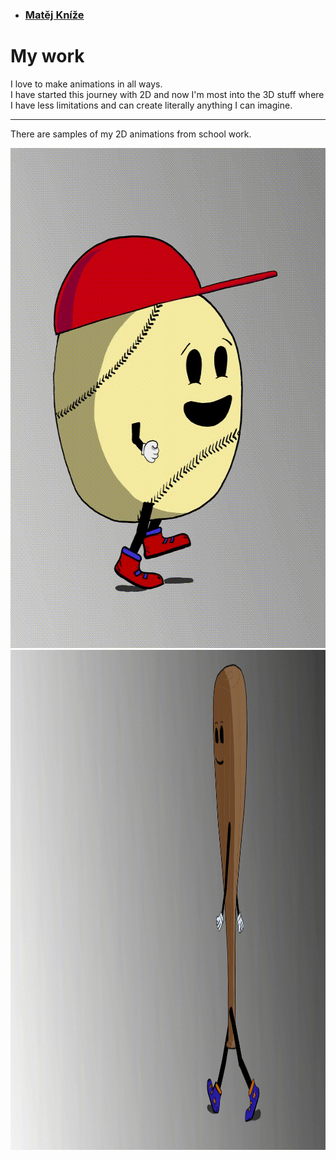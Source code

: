 - ### [Matěj Kníže](https://matej-knize.github.io/english-for-designers/03-content-first/)
   
# My work

I love to make animations in all ways. <br>
I have started this journey with 2D and now I'm most into the 3D stuff where I have less limitations and can create literally anything I can imagine.<br>


****

There are samples of my 2D animations from school work.


 <img src="images/ball.gif" width="600" height="800" alt="the walk czcle of baseball ball with red cap" >  <img src="images/bat.gif" width="530" height="800" alt="the walk czcle of baseball bat" > 
